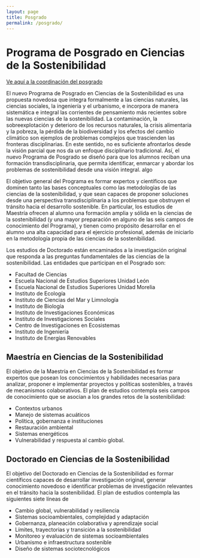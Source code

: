 ```yaml
---
layout: page
title: Posgrado
permalink: /posgrado/
---
```


# Programa de Posgrado en Ciencias de la Sostenibilidad
[Ve aquí a la coordinación del posgrado](https://sostenibilidad.posgrado.unam.mx/)

El nuevo Programa de Posgrado en Ciencias de la Sostenibilidad es una
propuesta novedosa que integra formalmente a las ciencias naturales,
las ciencias sociales, la ingeniería y el urbanismo, e incorpora de
manera sistemática e integral las corrientes de pensamiento más
recientes sobre las nuevas ciencias de la sostenibilidad. La
contaminación, la sobreexplotación y deterioro de los recursos
naturales, la crisis alimentaria y la pobreza, la pérdida de la
biodiversidad y los efectos del cambio climático son ejemplos de
problemas complejos que trascienden las fronteras disciplinarias. En
este sentido, no es suficiente afrontarlos desde la visión parcial que
nos da un enfoque disciplinario tradicional. Así, el nuevo Programa de
Posgrado se diseñó para que los alumnos reciban una formación
transdisciplinaria, que permita identificar, enmarcar y abordar los
problemas de sostenibilidad desde una visión integral. algo

El objetivo general del Programa es formar expertos y científicos que
dominen tanto las bases conceptuales como las metodologías de las
ciencias de la sostenibilidad, y que sean capaces de proponer
soluciones desde una perspectiva transdisciplinaria a los problemas
que obstruyen el tránsito hacia el desarrollo sostenible. En
particular, los estudios de Maestría ofrecen al alumno una formación
amplia y sólida en la ciencias de la sostenibilidad (y una mayor
preparación en alguno de las seis campos de conocimiento del
Programa), y tienen como propósito desarrollar en el alumno una alta
capacidad para el ejercicio profesional, además de iniciarlo en la
metodología propia de las ciencias de la sostenibilidad.

Los estudios de Doctorado están encaminados a la investigación
original que responda a las preguntas fundamentales de las ciencias de
la sostenibilidad. Las entidades que participan en el Posgrado son:

- Facultad de Ciencias
- Escuela Nacional de Estudios Superiores Unidad León
- Escuela Nacional de Estudios Superiores Unidad Morelia
- Instituto de Ecología
- Instituto de Ciencias del Mar y Limnología
- Instituto de Biología
- Instituto de Investigaciones Económicas
- Instituto de Investigaciones Sociales
- Centro de Investigaciones en Ecosistemas
- Instituto de Ingeniería
- Instituto de Energías Renovables

## Maestría en Ciencias de la Sostenibilidad

El objetivo de la Maestría en Ciencias de la Sostenibilidad es formar
expertos que posean los conocimientos y habilidades necesarias para
analizar, proponer e implementar proyectos y políticas sostenibles, a
través de mecanismos colaborativos. El plan de estudios contempla seis
campos de conocimiento que se asocian a los grandes retos de la
sostenibilidad:

- Contextos urbanos
- Manejo de sistemas acuáticos
- Política, gobernanza e instituciones
- Restauración ambiental
- Sistemas energéticos
- Vulnerabilidad y respuesta al cambio global.


## Doctorado en Ciencias de la Sostenibilidad

El objetivo del Doctorado en Ciencias de la Sostenibilidad es formar
científicos capaces de desarrollar investigación original, generar
conocimiento novedoso e identificar problemas de investigación
relevantes en el tránsito hacia la sostenibilidad. El plan de estudios
contempla las siguientes siete líneas de 
- Cambio global, vulnerabilidad y resiliencia
- Sistemas socioambientales, complejidad y adaptación
- Gobernanza, planeación colaborativa y aprendizaje social
- Límites, trayectorias y transición a la sostenibilidad
- Monitoreo y evaluación de sistemas socioambientales
- Urbanismo e infraestructura sostenible
- Diseño de sistemas sociotecnológicos

